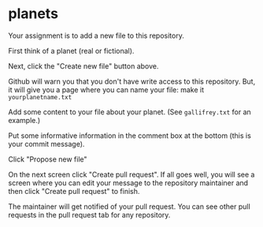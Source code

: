 # planets


Your assignment is to add a new file to this repository.  

First think of a planet (real or fictional).

Next, click the "Create new file" button above.

Github will warn you that you don't have write access to this repository.  But, it will give you a page where you can name your file:  make it ```yourplanetname.txt```

Add some content to your file about your planet.  (See ```gallifrey.txt``` for an example.)

Put some informative information in the comment box at the bottom (this is your commit message).

Click "Propose new file"

On the next screen click "Create pull request".  If all goes well, you will see a screen where you can edit your message to the repository maintainer and then click "Create pull request" to finish. 

The maintainer will get notified of your pull request.  You can see other pull requests in the pull request tab for any repository. 
